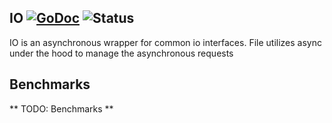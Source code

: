 ## IO [![GoDoc](https://godoc.org/github.com/itsmontoya/async/io?status.svg)](https://godoc.org/github.com/itsmontoya/async/io) ![Status](https://img.shields.io/badge/status-beta-yellow.svg)

IO is an asynchronous wrapper for common io interfaces. File utilizes async under the hood to manage the asynchronous requests

## Benchmarks
** TODO: Benchmarks **